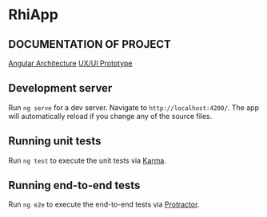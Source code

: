 # RhiApp

## DOCUMENTATION OF PROJECT

[Angular Architecture](https://drive.google.com/file/d/1jPW6tEpjx3xykWmq6nkBacMW0H3VKfwV/view?usp=sharing)
[UX/UI Prototype](https://xd.adobe.com/spec/f9f72e8e-208c-4217-6710-dd616c12b68c-8fc6/screen/2b49ac6f-cd39-4055-97ff-8a14bf31e2de/list)

## Development server

Run `ng serve` for a dev server. Navigate to `http://localhost:4200/`. The app will automatically reload if you change any of the source files.

## Running unit tests

Run `ng test` to execute the unit tests via [Karma](https://karma-runner.github.io).

## Running end-to-end tests

Run `ng e2e` to execute the end-to-end tests via [Protractor](http://www.protractortest.org/).
